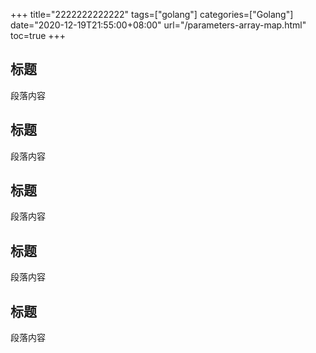 +++
title="2222222222222"
tags=["golang"]
categories=["Golang"]
date="2020-12-19T21:55:00+08:00"
url="/parameters-array-map.html"
toc=true
+++

## 标题

段落内容

## 标题

段落内容

## 标题

段落内容

## 标题

段落内容

## 标题

段落内容
